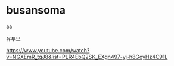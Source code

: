 # busansoma
aa


유투브

https://www.youtube.com/watch?v=NGXEmR_tqJ8&list=PLR4EbQ2SK_EXgn497-yj-h8GoyHz4C91L

